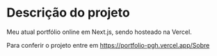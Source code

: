 # Descrição do projeto
Meu atual portfólio online em Next.js, sendo hosteado na Vercel.

Para conferir o projeto entre em https://portfolio-pgh.vercel.app/Sobre
